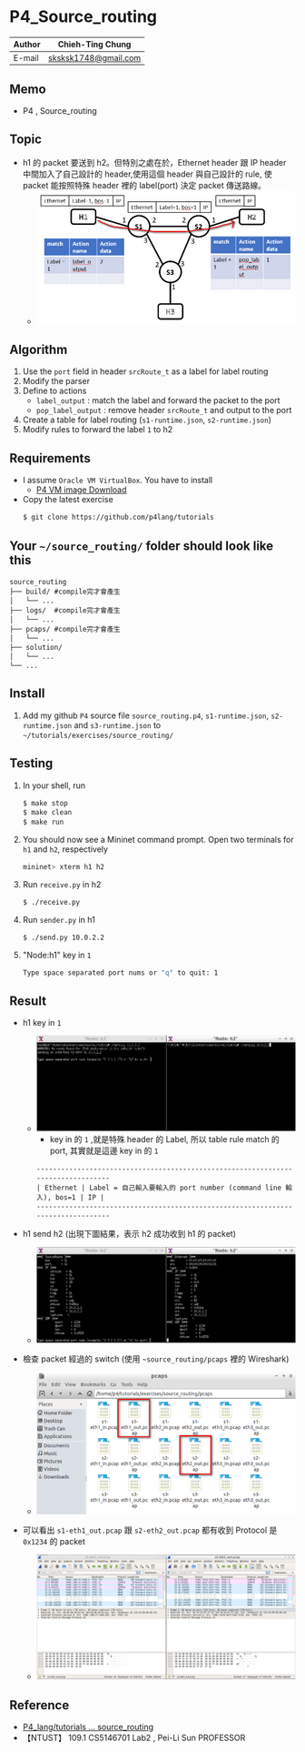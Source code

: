 # P4_Source_routing

|Author|Chieh-Ting Chung|
|---|---
|E-mail|sksksk1748@gmail.com

## Memo

* P4 , Source_routing 

## Topic
* h1 的 packet 要送到 h2。但特別之處在於，Ethernet header 跟 IP header 中間加入了自己設計的 header,使用這個 header 與自己設計的 rule,
使 packet 能按照特殊 header 裡的 label(port) 決定 packet 傳送路線。
    * ![](images/topic.png)

## Algorithm
1. Use the `port` field in header `srcRoute_t` as a label for label routing
2. Modify the parser
3. Define to actions
    * `label_output` : match the label and forward the packet to the port
    * `pop_label_output` : remove header `srcRoute_t` and output to the port
4. Create a table for label routing (`s1-runtime.json`, `s2-runtime.json`)
5. Modify rules to forward the label `1` to h2

## Requirements
* I assume `Oracle VM VirtualBox`. You have to install
    * [P4 VM image Download](https://drive.google.com/uc?id=1lYF4NgFkYoRqtskdGTMxy3sXUV0jkMxo&export=download)
* Copy the latest exercise
    ```bash
    $ git clone https://github.com/p4lang/tutorials
    ```

## Your `~/source_routing/` folder should look like this
```
source_routing
├── build/ #compile完才會產生
│   └── ...
├── logs/  #compile完才會產生
│   └── ...
├── pcaps/ #compile完才會產生
│   └── ...
├── solution/
│   └── ...
└── ...
```

## Install
1. Add my github `P4` source file `source_routing.p4`, `s1-runtime.json`, `s2-runtime.json` and `s3-runtime.json` to `~/tutorials/exercises/source_routing/`



## Testing
1. In your shell, run
    ```bash
    $ make stop
    $ make clean
    $ make run
    ```
2. You should now see a Mininet command prompt. Open two terminals for `h1` and `h2`, respectively
    ```bash
    mininet> xterm h1 h2
    ```
3. Run `receive.py` in h2
    ```bash
    $ ./receive.py
    ```
4. Run `sender.py` in h1
    ```bash
    $ ./send.py 10.0.2.2
    ```
5. "Node:h1" key in `1`
    ```bash
    Type space separated port nums or "q" to quit: 1
    ```

## Result
* h1 key in `1`
    * ![](images/xterm_h1_h2_init.png)
        * key in 的 `1` ,就是特殊 header 的 Label, 所以 table rule match 的 port, 其實就是這邊 key in 的 `1`
        ```
        ---------------------------------------------------------------------------------
        | Ethernet | Label = 自己輸入要輸入的 port number (command line 輸入), bos=1 | IP |
        ---------------------------------------------------------------------------------
        ```

* h1 send h2 (出現下圖結果，表示 h2 成功收到 h1 的 packet)
    * ![](images/xterm_h1_h2.png)
* 檢查 packet 經過的 switch (使用 `~source_routing/pcaps` 裡的 Wireshark) 
    * ![](images/open_wireshark.png)
* 可以看出 `s1-eth1_out.pcap` 跟 `s2-eth2_out.pcap` 都有收到 Protocol 是 `0x1234` 的 packet
    * ![](images/P4_wireshark_S1_S2.png)

## Reference

* [P4_lang/tutorials ... source_routing](https://github.com/p4lang/tutorials/tree/master/exercises/source_routing)
* 【NTUST】 109.1 CS5146701 Lab2 , Pei-Li Sun PROFESSOR